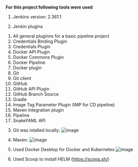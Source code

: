 **For this project following tools were used**
1) Jenkins version: 2.361.1

2) Jenkin plugins
1. All general pluginns for a basic pipeline project
2. Credentials Binding Plugin
3. Credentials Plugin
4. Docker API Plugin
5. Docker Commons Plugin
6. Docker Pipeline
7. Docker plugin
8. Git
9. Git client
10. GitHub
11. GitHub API Plugin
12. GitHub Branch Source
13. Gradle
14. Image Tag Parameter Plugin (IMP for CD pipeline)
15. Maven Integration plugin
16. Pipeline
17. SnakeYAML API



3) Git was intalled locally:
![image](https://user-images.githubusercontent.com/82196453/215253276-4896ccd0-d144-46ce-b36b-03c2372ff525.png)


4) Maven:
![image](https://user-images.githubusercontent.com/82196453/215253260-d3aa374e-2961-4fe3-b822-173b63441e08.png)


5) Used Docker Desktop for Docker and Kubernetes
![image](https://user-images.githubusercontent.com/82196453/215253213-e38ee18f-c07f-482d-b4c3-42ab9b87a8ea.png)


6) Used Scoop to install HELM
(https://scoop.sh/) 

